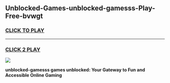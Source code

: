 
## Unblocked-Games-unblocked-gamesss-Play-Free-bvwgt
<h3>
<a href="https://premium76.site?title=unblocked-gamesss&ref=21A">CLICK TO PLAY</a></h3>
<hr>

<h3>
<a href="https://premium76.site?title=unblocked-gamesss&ref=21A">CLICK 2 PLAY</a>
  
</h3>

<a href="https://premium76.site?title=unblocked-gamesss&ref=21A"><img src="https://clearcache.store/games.png"></a>


**unblocked-gamesss games unblocked: Your Gateway to Fun and Accessible Online Gaming**
